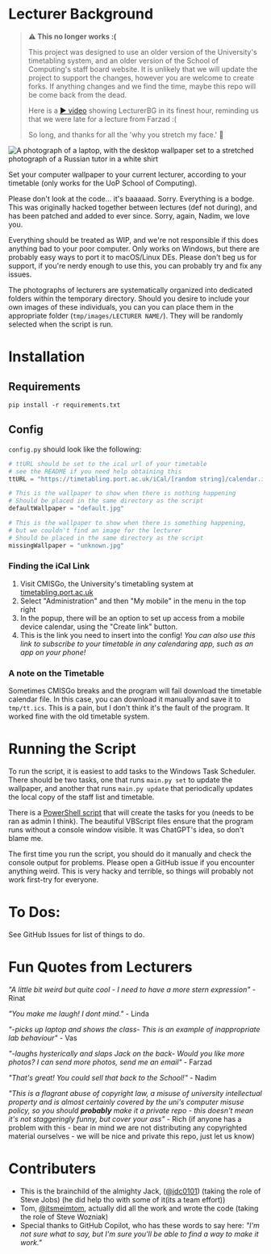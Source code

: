 # Lecturer Background

> **⚠️ This no longer works :(**
>   
> This project was designed to use an older version of the University's timetabling system, and an older version of the School of Computing's staff board website. It is unlikely that we will update the project to support the changes, however you are welcome to create forks. If anything changes and we find the time, maybe this repo will be come back from the dead.  
>   
> Here is a [▶️ video](https://youtu.be/oufEE-sbeVY) showing LecturerBG in its finest hour, reminding us that we were late for a lecture from Farzad :(
>   
> So long, and thanks for all the 'why you stretch my face.' 🫡

![A photograph of a laptop, with the desktop wallpaper set to a stretched photograph of a Russian tutor in a white shirt](https://github.com/UoPNetSoc/lecturer-bg/assets/14424577/5967b58f-aaab-4ef1-ab80-12dfd76a208e)

Set your computer wallpaper to your current lecturer, according to your timetable (only works for the UoP School of Computing).

Please don't look at the code... it's baaaaad. Sorry. Everything is a bodge. This was originally hacked together between lectures (def not during), and has been patched and added to ever since. Sorry, again, Nadim, we love you.

Everything should be treated as WIP, and we're not responsible if this does anything bad to your poor computer. Only works on Windows, but there are probably easy ways to port it to macOS/Linux DEs. Please don't beg us for support, if you're nerdy enough to use this, you can probably try and fix any issues.

The photographs of lecturers are systematically organized into dedicated folders within the temporary directory. Should you desire to include your own images of these individuals, you can you can place them in the appropriate folder (`tmp/images/LECTURER NAME/`). They will be randomly selected when the script is run.

# Installation
## Requirements
```
pip install -r requirements.txt
```

## Config
`config.py` should look like the following:
```python
# ttURL should be set to the ical url of your timetable
# see the README if you need help obtaining this
ttURL = "https://timetabling.port.ac.uk/iCal/[random string]/calendar.ics"

# This is the wallpaper to show when there is nothing happening
# Should be placed in the same directory as the script
defaultWallpaper = "default.jpg"

# This is the wallpaper to show when there is something happening,
# but we couldn't find an image for the lecturer
# Should be placed in the same directory as the script
missingWallpaper = "unknown.jpg"
```

### Finding the iCal Link
1. Visit CMISGo, the University's timetabling system at [timetabling.port.ac.uk](https://timetabling.port.ac.uk/Web/Timetable)
2. Select "Administration" and then "My mobile" in the menu in the top right
3. In the popup, there will be an option to set up access from a mobile device calendar, using the "Create link" button.
4. This is the link you need to insert into the config! _You can also use this link to subscribe to your timetable in any calendaring app, such as an app on your phone!_

### A note on the Timetable
Sometimes CMISGo breaks and the program will fail download the timetable calendar file. In this case, you can download it manually and save it to `tmp/tt.ics`. This is a pain, but I don't think it's the fault of the program. It worked fine with the old timetable system.

# Running the Script
To run the script, it is easiest to add tasks to the Windows Task Scheduler. There should be two tasks, one that runs `main.py set` to update the wallpaper, and another that runs `main.py update` that periodically updates the local copy of the staff list and timetable.

There is a [PowerShell script](scripts/schedule.ps1) that will create the tasks for you (needs to be ran as admin I think). The beautiful VBScript files ensure that the program runs without a console window visible. It was ChatGPT's idea, so don't blame me.

The first time you run the script, you should do it manually and check the console output for problems. Please open a GitHub issue if you encounter anything weird. This is very hacky and terrible, so things will probably not work first-try for everyone.

# To Dos:
See GitHub Issues for list of things to do.


# Fun Quotes from Lecturers
*"A little bit weird but quite cool - I need to have a more stern expression"* - Rinat

*"You make me laugh! I dont mind."* - Linda

*"-picks up laptop and shows the class- This is an example of inappropriate lab behaviour"* - Vas

*"-laughs hysterically and slaps Jack on the back- Would you like more photos? I can send more photos, send me an email"* - Farzad

*"That's great! You could sell that back to the School!"* - Nadim

*"This is a flagrant abuse of copyright law, a misuse of university intellectual property and is almost certainly covered by the uni's computer misuse policy, so you should **probably** make it a private repo - this doesn't mean it's not staggeringly funny, but cover your ass"* - Rich (if anyone has a problem with this - bear in mind we are not distributing any copyrighted material ourselves - we will be nice and private this repo, just let us know)

# Contributers
- This is the brainchild of the almighty Jack, ([@jdc0101](https://github.com/jdc0101)) (taking the role of Steve Jobs) (he did help tho with some of it(its a team effort))
- Tom, [@itsmeimtom](https://github.com/itsmeimtom), actually did all the work and wrote the code (taking the role of Steve Wozniak)
- Special thanks to GitHub Copilot, who has these words to say here: *"I'm not sure what to say, but I'm sure you'll be able to find a way to make it work."*
